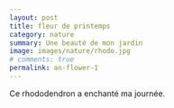 ```yaml
---
layout: post
title: fleur de printemps
category: nature
summary: Une beauté de mon jardin 
image: images/nature/rhodo.jpg
# comments: true
permalink: an-flower-1
---
```


Ce rhododendron a enchanté ma journée. 
